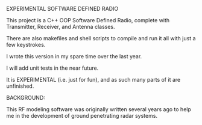 EXPERIMENTAL SOFTWARE DEFINED RADIO

This project is a C++ OOP Software Defined Radio, complete with Transmitter, Receiver, and Antenna classes. 

There are also makefiles and shell scripts to compile and run it all with just a few keystrokes.

I wrote this version in my spare time over the last year.

I will add unit tests in the near future.

It is EXPERIMENTAL (i.e. just for fun), and as such many parts of it are unfinished.

BACKGROUND:

This RF modeling software was originally written several years ago to help me in the development of ground penetrating radar systems. 

